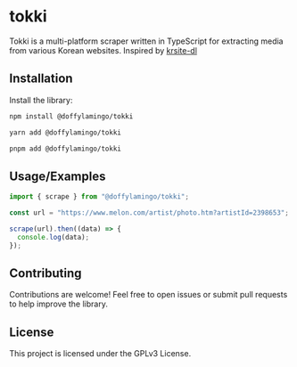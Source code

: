 # tokki

Tokki is a multi-platform scraper written in TypeScript for extracting media from various Korean websites. Inspired by [krsite-dl](https://github.com/krsite-dl/krsite-dl)

## Installation

Install the library:

```bash
npm install @doffylamingo/tokki
```

```bash
yarn add @doffylamingo/tokki
```

```bash
pnpm add @doffylamingo/tokki
```

## Usage/Examples

```javascript
import { scrape } from "@doffylamingo/tokki";

const url = "https://www.melon.com/artist/photo.htm?artistId=2398653";

scrape(url).then((data) => {
  console.log(data);
});
```

## Contributing

Contributions are welcome! Feel free to open issues or submit pull requests to help improve the library.

## License

This project is licensed under the GPLv3 License.
